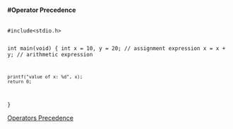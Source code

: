 <h4>#Operator Precedence</h4>
<code>
#include&lt;stdio.h&gt;

int main(void) {
	int x = 10, y = 20;    // assignment expression
	x = x + y;             // arithmetic expression
	
	printf("value of x: %d", x);
	return 0;
}
</code></hr></hr>

<a href="#" class="post pull-right btn btn-sm btn-info" id="operator_precedence">Operators Precedence <span class="glyphicon glyphicon-forward"></span></a><br><br><br><br><br>